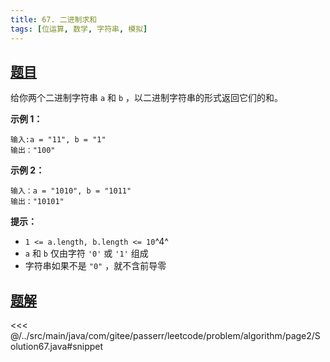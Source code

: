```yaml
---
title: 67. 二进制求和
tags: [位运算, 数学, 字符串, 模拟]
---
```



## [题目](https://leetcode.cn/problems/add-binary/)
给你两个二进制字符串 `a` 和 `b` ，以二进制字符串的形式返回它们的和。

**示例 1：**

```
输入:a = "11", b = "1"
输出："100"
```

**示例 2：**

```
输入：a = "1010", b = "1011"
输出："10101"
```

**提示：**

* `1 <= a.length, b.length <= 10`^4^
* `a` 和 `b` 仅由字符 `'0'` 或 `'1'` 组成
* 字符串如果不是 `"0"` ，就不含前导零


## [题解](https://github.com/PasseRR/JavaLeetCode/blob/master/src/main/java/com/gitee/passerr/leetcode/problem/algorithm/page2/Solution67.java)

<<< @/../src/main/java/com/gitee/passerr/leetcode/problem/algorithm/page2/Solution67.java#snippet
